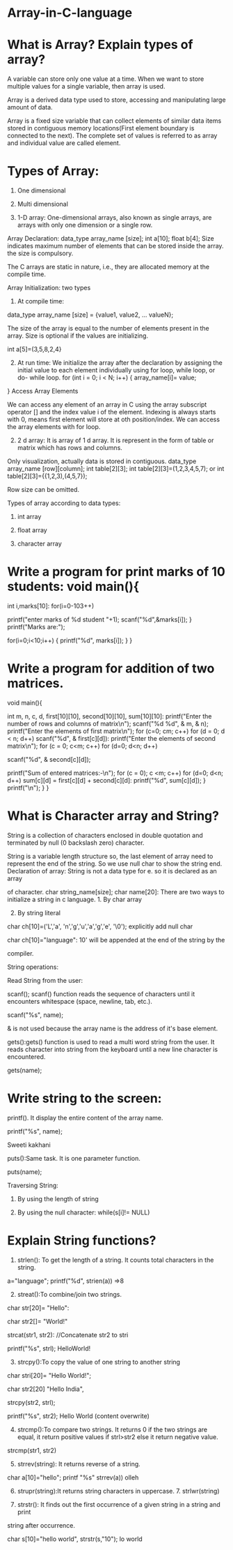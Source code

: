 # Array-in-C-language

# What is Array? Explain types of array?

A variable can store only one value at a time. When we want to store multiple values for a single variable, then array is used.

Array is a derived data type used to store, accessing and manipulating large amount of data.

Array is a fixed size variable that can collect elements of similar data items stored in contiguous memory locations(First element boundary is connected to the next). The complete set of values is referred to as array and individual value are called element.

# Types of Array:

1. One dimensional

2. Multi dimensional

1. 1-D array: One-dimensional arrays, also known as single arrays, are arrays with only one dimension or a single row.

Array Declaration: data_type array_name [size]; int a[10]; float b[4]; Size indicates maximum number of elements that can be stored inside the array. the size is compulsory.

The C arrays are static in nature, i.e., they are allocated memory at the compile time.

Array Initialization: two types

1. At compile time:

data_type array_name [size] = {value1, value2, ... valueN};

The size of the array is equal to the number of elements present in the array. Size is optional if the values are initializing.

int a[5]=(3,5,8,2,4}

2. At run time: We initialize the array after the declaration by assigning the initial value to each element individually using for loop, while loop, or do- while loop. for (int i = 0; i < N; i++)
{
array_name[i]= value;

} Access Array Elements

We can access any element of an array in C using the array subscript operator [] and the index value i of the element. Indexing is always starts with 0, means first element will store at oth position/index. We can access the array elements with for loop.


2. 2 d array: It is array of 1 d array. It is represent in the form of table or matrix which has rows and columns.

Only visualization, actually data is stored in contiguous. data_type array_name [row][column]; int table[2][3]; int table[2][3]=(1,2,3,4,5,7); or int table[2][3]={{1,2,3),(4,5,7});

Row size can be omitted.

Types of array according to data types:

1. int array

2. float array

3. character array

# Write a program for print marks of 10 students: void main(){
int i,marks[10]: for(i=0-103++)

printf("enter marks of %d student "+1); scanf("%d",&marks[i]);
}
printf("Marks are:");

for(i=0;i<10;i++) { printf("%d", marks[i]);
}
}

# Write a program for addition of two matrices.

void main(){

int m, n, c, d, first[10][10], second[10][10], sum[10][10]: printf("Enter the number of rows and columns of matrix\n"); scanf("%d %d", & m, & n); printf("Enter the elements of first matrix\n"); for (c=0; cm; c++) for (d = 0; d < n; d++) scanf("%d", & first[c][d]): printf("Enter the elements of second matrix\n"); for (c = 0; c<m; c++) for (d=0; d<n; d++)

scanf("%d", & second[c][d]);


printf("Sum of entered matrices:-\n");
 for (c = 0); c <m; c++)
 for (d=0; d<n; d++) 
sum[c][d] = first[c][d] + second[c][d]: printf("%d", sum[c][d]);
}
  printf("\n");
}
}

# What is Character array and String?

String is a collection of characters enclosed in double quotation and terminated by null (0 backslash zero) character.

String is a variable length structure so, the last element of array need to represent the end of the string. So we use null char to show the string end. Declaration of array: String is not a data type for e. so it is declared as an array

of character. char string_name[size]; char name[20]: There are two ways to initialize a string in c language. 1. By char array

2. By string literal

char ch[10]=('L','a', 'n','g','u','a','g','e', '\0'); explicitly add null char

char ch[10]="language": 10' will be appended at the end of the string by the

compiler.

String operations:

Read String from the user:

scanf(); scanf() function reads the sequence of characters until it encounters whitespace (space, newline, tab, etc.).

scanf("%s", name);

& is not used because the array name is the address of it's base element.

gets():gets() function is used to read a multi word string from the user. It reads character into string from the keyboard until a new line character is encountered.

gets(name);

# Write string to the screen:

printf(). It display the entire content of the array name.

printf("%s", name);

Sweeti kakhani

puts():Same task. It is one parameter function.

puts(name);

 Traversing String:

1. By using the length of string


2. By using the null character: while(s[i]!= NULL)

# Explain String functions?

1. strlen(): To get the length of a string. It counts total characters in the string.

a="language"; printf("%d", strien(a)) =>8



2. streat():To combine/join two strings.

char str[20]= "Hello":

char str2[]= "World!"

strcat(str1, str2): //Concatenate str2 to stri

printf("%s", strl); HelloWorld!



3. strcpy():To copy the value of one string to another string

char stri[20]= "Hello World!";

char str2[20] "Hello India",

strcpy(str2, strl);

printf("%s", str2); Hello World (content overwrite)



4. strcmp():To compare two strings. It returns 0 if the two strings are equal, it return positive values if strl>str2 else it return negative value.

strcmp(str1, str2)



5. strrev(string): It returns reverse of a string.

char a[10]="hello"; printf "%s" strrev(a)) olleh



6. strupr(string):It returns string characters in uppercase. 7. strlwr(string)



8. strstr(): It finds out the first occurrence of a given string in a string and print

string after occurrence.

char s[10]="hello world", strstr(s,"10"); lo world



